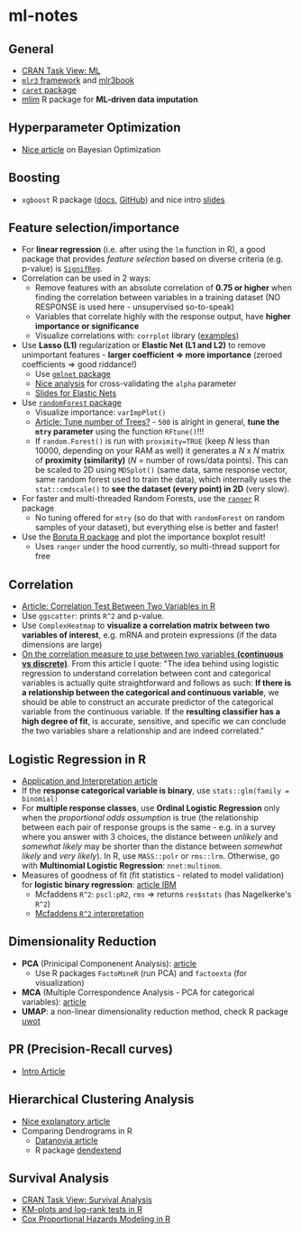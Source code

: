 # ml-notes

## General

- [CRAN Task View: ML](https://cran.r-project.org/web/views/MachineLearning.html)
- [`mlr3` framework](https://github.com/mlr-org/mlr3/) and [mlr3book](https://mlr3book.mlr-org.com/)
- [`caret` package](https://cran.r-project.org/web/packages/caret/index.html)
- [mlim](https://github.com/haghish/mlim) R package for **ML-driven data imputation**

## Hyperparameter Optimization

- [Nice article](https://www.vantage-ai.com/en/blog/bayesian-optimization-for-quicker-hyperparameter-tuning) on Bayesian Optimization

## Boosting

- `xgboost` R package ([docs](https://xgboost.readthedocs.io/en/latest/), [GitHub](https://github.com/dmlc/xgboost/)) and nice intro [slides](http://www.chengli.io/tutorials/gradient_boosting.pdf)

## Feature selection/importance

- For **linear regression** (i.e. after using the `lm` function in R), a good package that provides *feature selection* based on diverse criteria (e.g. p-value) is [`SignifReg`](https://cran.r-project.org/web/packages/SignifReg/index.html).
- Correlation can be used in 2 ways:
  - Remove features with an absolute correlation of **0.75 or higher** when finding the correlation between variables in a training dataset (NO RESPONSE is used here - unsupervised so-to-speak)
  - Variables that correlate highly with the response output, have **higher importance or significance**
  - Visualize correlations with: `corrplot` library ([examples](https://cran.r-project.org/web/packages/corrplot/vignettes/corrplot-intro.html))
- Use **Lasso (L1)** regularization or **Elastic Net (L1 and L2)** to remove unimportant features - **larger coefficient => more importance** (zeroed coefficients => good riddance!)
  - Use [`gmlnet` package](https://cran.r-project.org/web/packages/glmnet/index.html)
  - [Nice analysis](https://www4.stat.ncsu.edu/~post/josh/LASSO_Ridge_Elastic_Net_-_Examples.html)
  for cross-validating the `alpha` parameter
  - [Slides for Elastic Nets](https://web.stanford.edu/~hastie/TALKS/enet_talk.pdf) 
- Use [`randomForest` package](https://cran.r-project.org/web/packages/randomForest/index.html) 
  - Visualize importance: `varImpPlot()`
  - [Article: Tune number of Trees?](https://stats.stackexchange.com/questions/348245/do-we-have-to-tune-the-number-of-trees-in-a-random-forest) - `500` is alright in general, **tune the `mtry` parameter** using the function `RFtune()`!!!
  - If `random.Forest()` is run with `proximity=TRUE` (keep *N* less than 10000, depending on your RAM as well) it generates a *N* x *N* matrix of **proximity (similarity)** (*N* = number of rows/data points).
  This can be scaled to 2D using `MDSplot()` (same data, same response vector, same random forest used to train the data), which internally uses the `stat::cmdscale()` to **see the dataset (every point) in 2D** (very slow).
- For faster and multi-threaded Random Forests, use the [`ranger`](https://github.com/imbs-hl/ranger) R package
  - No tuning offered for `mtry` (so do that with `randomForest` on random samples of your dataset), but everything else is better and faster!
- Use the [Boruta R package](https://cran.r-project.org/web/packages/Boruta/index.html) and plot the importance boxplot result!
  - Uses `ranger` under the hood currently, so multi-thread support for free

## Correlation

- [Article: Correlation Test Between Two Variables in R](http://www.sthda.com/english/wiki/correlation-test-between-two-variables-in-r)
- Use `ggscatter`: prints `R^2` and p-value.
- Use `ComplexHeatmap` to **visualize a correlation matrix between two variables of interest**, 
e.g. mRNA and protein expressions (if the data dimensions are large)
- [On the correlation measure to use between two variables **(continuous vs discrete)**](https://medium.com/@outside2SDs/an-overview-of-correlation-measures-between-categorical-and-continuous-variables-4c7f85610365). From this article I quote: "The idea behind using logistic regression to understand correlation between cont and categorical variables is actually quite straightforward and follows as such: **If there is a relationship between the categorical and continuous variable**, we should be able to construct an accurate predictor of the categorical variable from the continuous variable. If the **resulting classifier has a high degree of fit**, is accurate, sensitive, and specific we can conclude the two variables share a relationship and are indeed correlated."

## Logistic Regression in R

- [Application and Interpretation article](https://rpubs.com/rslbliss/r_logistic_ws)
- If the **response categorical variable is binary**, use `stats::glm(family = binomial)`
- For **multiple response classes**, use **Ordinal Logistic Regression** only when the *proportional odds assumption* is true (the relationship between each pair of response groups is the same - e.g. in a survey where you answer with 3 choices, the distance between *unlikely* and *somewhat likely* may be shorter than the distance between *somewhat likely* and *very likely*). In R, use `MASS::polr` or `rms::lrm`. Otherwise, go with **Multinomial Logistic Regression**: `nnet:multinom`.
- Measures of goodness of fit (fit statistics - related to model validation) for **logistic binary regression**: [article IBM](https://www.ibm.com/support/knowledgecenter/SSLVMB_24.0.0/spss/tutorials/plum_germcr_rsquare.html)
  - Mcfaddens `R^2`: `pscl:pR2`, `rms` => returns `res$stats` (has Nagelkerke's `R^2`)
  - [Mcfaddens `R^2` interpretation](https://stats.stackexchange.com/questions/82105/mcfaddens-pseudo-r2-interpretation)

## Dimensionality Reduction

- **PCA** (Prinicipal Componenent Analysis): [article](http://www.sthda.com/english/articles/31-principal-component-methods-in-r-practical-guide/112-pca-principal-component-analysis-essentials/)
  - Use R packages `FactoMineR` (run PCA) and `factoexta` (for visualization)
- **MCA** (Multiple Correspondence Analysis - PCA for categorical variables): [article](http://www.sthda.com/english/articles/31-principal-component-methods-in-r-practical-guide/114-mca-multiple-correspondence-analysis-in-r-essentials/)
- **UMAP**: a non-linear dimensionality reduction method, check R package [uwot](https://github.com/jlmelville/uwot)

## PR (Precision-Recall curves)

- [Intro Article](https://classeval.wordpress.com/introduction/introduction-to-the-precision-recall-plot/)

## Hierarchical Clustering Analysis

- [Nice explanatory article](https://uc-r.github.io/hc_clustering)
- Comparing Dendrograms in R
  - [Datanovia article](https://www.datanovia.com/en/lessons/comparing-cluster-dendrograms-in-r/)
  - R package [dendextend](https://talgalili.github.io/dendextend/articles/dendextend.html)

## Survival Analysis

- [CRAN Task View: Survival Analysis](https://cran.r-project.org/web/views/Survival.html)
- [KM-plots and log-rank tests in R](http://www.sthda.com/english/wiki/survival-analysis-basics)
- [Cox Proportional Hazards Modeling in R](http://www.sthda.com/english/wiki/cox-proportional-hazards-model)

